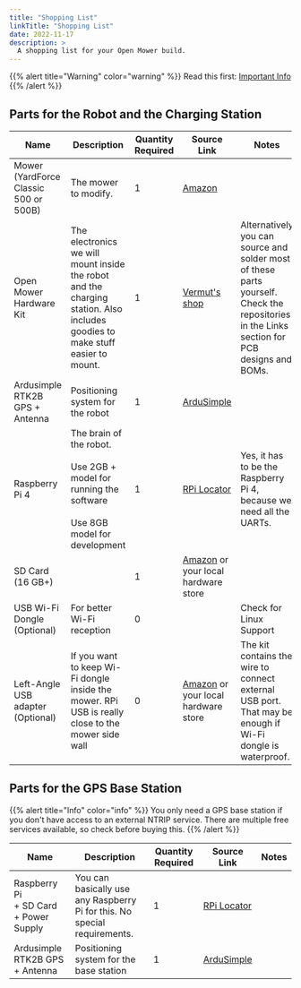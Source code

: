 ```yaml
---
title: "Shopping List"
linkTitle: "Shopping List"
date: 2022-11-17
description: >
  A shopping list for your Open Mower build.	
---
```


{{% alert title="Warning" color="warning" %}}
Read this first: [Important Info](/docs/getting-started/#important-info)
{{% /alert %}}


## Parts for the Robot and the Charging Station

| Name                               | Description                                                                                                                   | Quantity Required | Source Link                                                                          | Notes                                                                                                                                      |
|------------------------------------|-------------------------------------------------------------------------------------------------------------------------------|-------------------|--------------------------------------------------------------------------------------|--------------------------------------------------------------------------------------------------------------------------------------------|
| Mower<br />(YardForce Classic 500 or 500B) | The mower to modify.                                                                                                          | 1                 | [Amazon](https://amzn.to/3NWgIxk)                                                    |                                                                                                                                            |
| Open Mower Hardware Kit            | The electronics we will mount inside the robot and the charging station. Also includes goodies to make stuff easier to mount. | 1                 | [Vermut's shop](https://shop.devops.care/10-openmower)                               | Alternatively you can source and solder most of these parts yourself. Check the repositories in the Links section for PCB designs and BOMs. |
| Ardusimple RTK2B GPS + Antenna     | Positioning system for the robot                                                                                              | 1                 | [ArduSimple](https://www.ardusimple.com/product/simplertk2b-basic-starter-kit-ip65/) |                                                                                                                                            |
| Raspberry Pi 4                     | The brain of the robot.<br /><br />Use 2GB + model for running the software<br /><br />Use 8GB model for development          | 1                 | [RPi Locator](https://rpilocator.com/?cat=PI4&instock)                               | Yes, it has to be the Raspberry Pi 4, because we need all the UARTs.                                                                       |
| SD Card (16 GB+)                   |                                                                                                                               | 1                 | [Amazon](https://amzn.to/3EeWBXj) or your local hardware store                       |                                                                                                                                            |
| USB Wi-Fi Dongle (Optional)         | For better Wi-Fi reception                                                                                                     | 0                 |                                                                                      | Check for Linux Support                                                                                                                    |
| Left-Angle USB adapter (Optional)  | If you want to keep Wi-Fi dongle inside the mower. RPi USB is really close to the mower side wall                              | 0                 | [Amazon](https://amzn.to/3ukNAIj) or your local hardware store                       | The kit contains the wire to connect external USB port. That may be enough if Wi-Fi dongle is waterproof.                             |


## Parts for the GPS Base Station

{{% alert title="Info" color="info" %}}
You only need a GPS base station if you don't have access to an external NTRIP service. There are multiple free services available, so check before buying this.
{{% /alert %}}

| Name                                            | Description                                                               | Quantity Required | Source Link                                                            | Notes |
|-------------------------------------------------|---------------------------------------------------------------------------|-------------------|------------------------------------------------------------------------|-------|
| Raspberry Pi<br />+ SD Card<br />+ Power Supply | You can basically use any Raspberry Pi for this. No special requirements. | 1                 | [RPi Locator](https://rpilocator.com/?cat=PI4&instock)                                |       |
| Ardusimple RTK2B GPS + Antenna                  | Positioning system for the base station                                   | 1                 | [ArduSimple](https://www.ardusimple.com/product/simplertk2b-basic-starter-kit-ip65/) |       |
